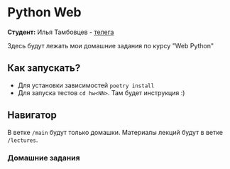 # Python Web
**Студент:** Илья Тамбовцев - [телега](https://t.me/ilchos)

Здесь будут лежать мои домашние задания по курсу "Web Python"

## Как запускать?
- Для установки зависимостей `poetry install`
- Для запуска тестов `cd hw<NN>`. Там будет инструкция :)

## Навигатор
В ветке `/main` будут только домашки. Материалы лекций будут в ветке `/lectures`.

### Домашние задания
